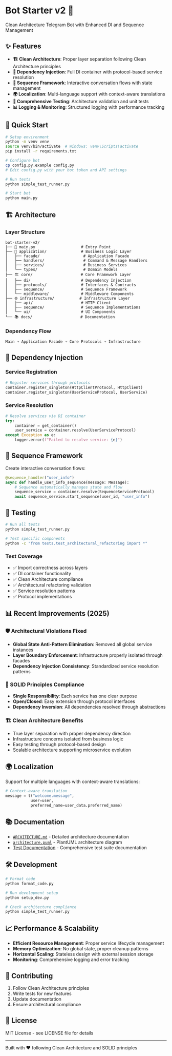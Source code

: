 # Bot Starter v2 🤖

Clean Architecture Telegram Bot with Enhanced DI and Sequence Management

## ✨ Features

- **🏗️ Clean Architecture**: Proper layer separation following Clean Architecture principles
- **🔧 Dependency Injection**: Full DI container with protocol-based service resolution
- **📝 Sequence Framework**: Interactive conversation flows with state management
- **🌍 Localization**: Multi-language support with context-aware translations
- **🧪 Comprehensive Testing**: Architecture validation and unit tests
- **📊 Logging & Monitoring**: Structured logging with performance tracking

## 🚀 Quick Start

```bash
# Setup environment
python -m venv venv
source venv/bin/activate  # Windows: venv\Scripts\activate
pip install -r requirements.txt

# Configure bot
cp config.py.example config.py
# Edit config.py with your bot token and API settings

# Run tests
python simple_test_runner.py

# Start bot
python main.py
```

## 🏗️ Architecture

### **Layer Structure**
```
bot-starter-v2/
├── 🚀 main.py                    # Entry Point
├── 🎯 application/               # Business Logic Layer
│   ├── facade/                   # Application Facade
│   ├── handlers/                 # Command & Message Handlers  
│   ├── services/                 # Business Services
│   └── types/                    # Domain Models
├── 🏗️ core/                     # Core Framework Layer
│   ├── di/                      # Dependency Injection
│   ├── protocols/               # Interfaces & Contracts
│   ├── sequence/                # Sequence Framework
│   └── middleware/              # Middleware Components
├── 🌐 infrastructure/           # Infrastructure Layer
│   ├── api/                     # HTTP Client
│   ├── sequence/                # Sequence Implementations
│   └── ui/                      # UI Components
└── 📚 docs/                     # Documentation
```

### **Dependency Flow**
```
Main → Application Facade → Core Protocols → Infrastructure
```

## 🔧 Dependency Injection

### **Service Registration**
```python
# Register services through protocols
container.register_singleton(HttpClientProtocol, HttpClient)
container.register_singleton(UserServiceProtocol, UserService)
```

### **Service Resolution**
```python
# Resolve services via DI container
try:
    container = get_container()
    user_service = container.resolve(UserServiceProtocol)
except Exception as e:
    logger.error(f"Failed to resolve service: {e}")
```

## 📝 Sequence Framework

Create interactive conversation flows:

```python
@sequence_handler("user_info")
async def handle_user_info_sequence(message: Message):
    # Sequence automatically manages state and flow
    sequence_service = container.resolve(SequenceServiceProtocol)
    await sequence_service.start_sequence(user_id, "user_info")
```

## 🧪 Testing

```bash
# Run all tests
python simple_test_runner.py

# Test specific components  
python -c "from tests.test_architectural_refactoring import *"
```

### **Test Coverage**
- ✅ Import correctness across layers
- ✅ DI container functionality
- ✅ Clean Architecture compliance
- ✅ Architectural refactoring validation
- ✅ Service resolution patterns
- ✅ Protocol implementations

## 📊 Recent Improvements (2025)

### **🛡️ Architectural Violations Fixed**
- **Global State Anti-Pattern Elimination**: Removed all global service instances
- **Layer Boundary Enforcement**: Infrastructure properly isolated through facades
- **Dependency Injection Consistency**: Standardized service resolution patterns

### **🎯 SOLID Principles Compliance**
- **Single Responsibility**: Each service has one clear purpose
- **Open/Closed**: Easy extension through protocol interfaces
- **Dependency Inversion**: All dependencies resolved through abstractions

### **🏗️ Clean Architecture Benefits**
- True layer separation with proper dependency direction
- Infrastructure concerns isolated from business logic  
- Easy testing through protocol-based design
- Scalable architecture supporting microservice evolution

## 🌍 Localization

Support for multiple languages with context-aware translations:

```python
# Context-aware translation
message = t("welcome.message", 
           user=user, 
           preferred_name=user_data.preferred_name)
```

## 📚 Documentation

- [`ARCHITECTURE.md`](docs/ARCHITECTURE.md) - Detailed architecture documentation
- [`architecture.puml`](docs/architecture.puml) - PlantUML architecture diagram
- [Test Documentation](tests/) - Comprehensive test suite documentation

## 🛠️ Development

```bash
# Format code
python format_code.py

# Run development setup
python setup_dev.py

# Check architecture compliance
python simple_test_runner.py
```

## 📈 Performance & Scalability

- **Efficient Resource Management**: Proper service lifecycle management
- **Memory Optimization**: No global state, proper cleanup patterns
- **Horizontal Scaling**: Stateless design with external session storage
- **Monitoring**: Comprehensive logging and error tracking

## 🤝 Contributing

1. Follow Clean Architecture principles
2. Write tests for new features  
3. Update documentation
4. Ensure architectural compliance

## 📄 License

MIT License - see LICENSE file for details

---

Built with ❤️ following Clean Architecture and SOLID principles